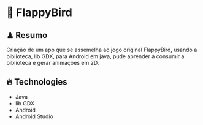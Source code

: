 <h1>🐤 FlappyBird </h1>

<h2>♟ Resumo </h2>
Criação de um app que se assemelha ao jogo original FlappyBird, usando a biblioteca, lib GDX, para Android em java, pude aprender a consumir a biblioteca e gerar animações em 2D.

<h2>🔥 Technologies</h2>
<ul>
<li>Java</li>
<li>lib GDX</li>
<li>Android</li>
<li>Android Studio</li>
</ul>
